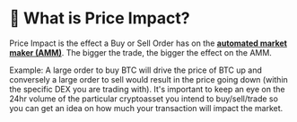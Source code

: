 # 💸 What is Price Impact?

Price Impact is the effect a Buy or Sell Order has on the [**automated market maker (AMM)**](https://academy.binance.com/en/articles/what-is-an-automated-market-maker-amm). The bigger the trade, the bigger the effect on the AMM.

Example: A large order to buy BTC will drive the price of BTC up and conversely a large order to sell would result in the price going down (within the specific DEX you are trading with). It's important to keep an eye on the 24hr volume of the particular cryptoasset you intend to buy/sell/trade so you can get an idea on how much your transaction will impact the market.
